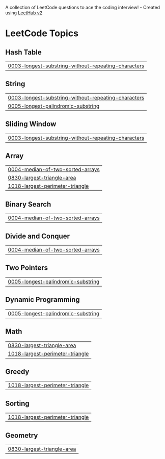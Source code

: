 A collection of LeetCode questions to ace the coding interview! - Created using [LeetHub v2](https://github.com/arunbhardwaj/LeetHub-2.0)
<!---LeetCode Topics Start-->
# LeetCode Topics
## Hash Table
|  |
| ------- |
| [0003-longest-substring-without-repeating-characters](https://github.com/Jack-Press/LeetCode/tree/master/0003-longest-substring-without-repeating-characters) |
## String
|  |
| ------- |
| [0003-longest-substring-without-repeating-characters](https://github.com/Jack-Press/LeetCode/tree/master/0003-longest-substring-without-repeating-characters) |
| [0005-longest-palindromic-substring](https://github.com/Jack-Press/LeetCode/tree/master/0005-longest-palindromic-substring) |
## Sliding Window
|  |
| ------- |
| [0003-longest-substring-without-repeating-characters](https://github.com/Jack-Press/LeetCode/tree/master/0003-longest-substring-without-repeating-characters) |
## Array
|  |
| ------- |
| [0004-median-of-two-sorted-arrays](https://github.com/Jack-Press/LeetCode/tree/master/0004-median-of-two-sorted-arrays) |
| [0830-largest-triangle-area](https://github.com/Jack-Press/LeetCode/tree/master/0830-largest-triangle-area) |
| [1018-largest-perimeter-triangle](https://github.com/Jack-Press/LeetCode/tree/master/1018-largest-perimeter-triangle) |
## Binary Search
|  |
| ------- |
| [0004-median-of-two-sorted-arrays](https://github.com/Jack-Press/LeetCode/tree/master/0004-median-of-two-sorted-arrays) |
## Divide and Conquer
|  |
| ------- |
| [0004-median-of-two-sorted-arrays](https://github.com/Jack-Press/LeetCode/tree/master/0004-median-of-two-sorted-arrays) |
## Two Pointers
|  |
| ------- |
| [0005-longest-palindromic-substring](https://github.com/Jack-Press/LeetCode/tree/master/0005-longest-palindromic-substring) |
## Dynamic Programming
|  |
| ------- |
| [0005-longest-palindromic-substring](https://github.com/Jack-Press/LeetCode/tree/master/0005-longest-palindromic-substring) |
## Math
|  |
| ------- |
| [0830-largest-triangle-area](https://github.com/Jack-Press/LeetCode/tree/master/0830-largest-triangle-area) |
| [1018-largest-perimeter-triangle](https://github.com/Jack-Press/LeetCode/tree/master/1018-largest-perimeter-triangle) |
## Greedy
|  |
| ------- |
| [1018-largest-perimeter-triangle](https://github.com/Jack-Press/LeetCode/tree/master/1018-largest-perimeter-triangle) |
## Sorting
|  |
| ------- |
| [1018-largest-perimeter-triangle](https://github.com/Jack-Press/LeetCode/tree/master/1018-largest-perimeter-triangle) |
## Geometry
|  |
| ------- |
| [0830-largest-triangle-area](https://github.com/Jack-Press/LeetCode/tree/master/0830-largest-triangle-area) |
<!---LeetCode Topics End-->